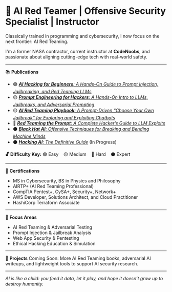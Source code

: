 # 👾 **AI Red Teamer | Offensive Security Specialist | Instructor**  
Classically trained in programming and cybersecurity, I now focus on the next frontier: AI Red Teaming.

I'm a former NASA contractor, current instructor at **CodeNoobs**, and passionate about aligning cutting-edge tech with real-world safety.

---

📚 **Publications**
- 🟢 [***AI Hacking for Beginners**: A Hands-On Guide to Prompt Injection, Jailbreaking, and Red Teaming LLMs*](https://github.com/randalltr/ai-hacking-for-beginners)
- 🟡 [***Prompt Engineering for Hackers**: A Hands-On Intro to LLMs, Jailbreaks, and Adversarial Prompting*](https://github.com/randalltr/prompt-engineering-for-hackers)
- 🟡 [***AI Red Teaming Playbook**: A Prompt-Driven “Choose Your Own Jailbreak” for Exploring and Exploiting Chatbots*](https://github.com/randalltr/ai-red-teaming-playbook)
- 🔴 [***Red Teaming the Prompt**: A Complete Hacker’s Guide to LLM Exploits*](https://github.com/randalltr/red-teaming-the-prompt)
- ⚫️ [***Black Hat AI**: Offensive Techniques for Breaking and Bending Machine Minds*](https://github.com/randalltr/black-hat-ai)
- ⚫️ [***Hacking AI**: The Definitive Guide*](https://github.com/randalltr/hacking-ai-definitive-guide) (In Progress)

**🔓 Difficulty Key:** 🟢 Easy &nbsp;&nbsp; 🟡 Medium &nbsp;&nbsp; 🔴 Hard &nbsp;&nbsp; ⚫️ Expert

---

🔐 **Certifications**
- MS in Cybersecurity, BS in Physics and Philosophy  
- AIRTP+ (AI Red Teaming Professional)  
- CompTIA Pentest+, CySA+, Security+, Network+  
- AWS Developer, Solutions Architect, and Cloud Practitioner 
- HashiCorp Terraform Associate

---

🧠 **Focus Areas**
- AI Red Teaming & Adversarial Testing  
- Prompt Injection & Jailbreak Analysis  
- Web App Security & Pentesting  
- Ethical Hacking Education & Simulation  

---

🔬 **Projects**
Coming Soon: More AI Red Teaming books, adversarial AI writeups, and lightweight tools to support AI security research.

---

*AI is like a child: you feed it data, let it play, and hope it doesn’t grow up to destroy humanity.*
